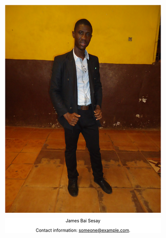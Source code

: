 
<html>
<head>
<title>HOME</title>
</head>
<body>
<img src="GITHUBP.png" alt="">

<style>
footer{
 background-color: #fff;
  color: #000;
  text-align: center;
}
 footer a {
  color: #000;
}
 </style>
 <footer>
  <p>James Bai Sesay</p>
  <p>Contact information: <a href="Jamesbaisesay.com">
  someone@example.com</a>.</p>
</footer> 



</body>
</html> 
